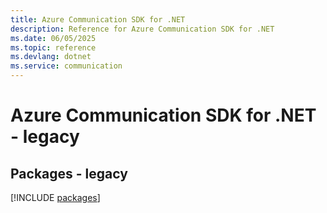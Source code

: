 ```yaml
---
title: Azure Communication SDK for .NET
description: Reference for Azure Communication SDK for .NET
ms.date: 06/05/2025
ms.topic: reference
ms.devlang: dotnet
ms.service: communication
---
```

# Azure Communication SDK for .NET - legacy
## Packages - legacy
[!INCLUDE [packages](communication-index.md)]